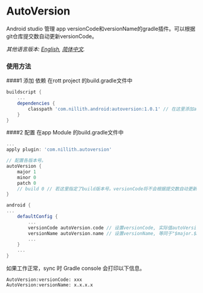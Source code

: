 ﻿# AutoVersion
Android studio 管理 app versionCode和versionName的gradle插件。可以根据git仓库提交数自动更新versionCode。

*其他语言版本: [English](README.md), [简体中文](README.zh-cn.md).*

### 使用方法
####1 添加 依赖
在rott project 的build.gradle文件中
```groovy
buildscript {
	...
    dependencies {
        classpath 'com.nillith.android:autoversion:1.0.1' // 在这里添加autoversion依赖
    }
}
```
####2 配置
在app Module 的build.gradle文件中
```groovy
...
apply plugin: 'com.nillith.autoversion'

// 配置各版本号。
autoVersion {
    major 1
    minor 0
    patch 0
    // build 0 // 若这里指定了build版本号。versionCode将不会根据提交数自动更新
}

android {
...
    defaultConfig {
        ...
        versionCode autoVersion.code // 设置versionCode, 实际值autoVersion.build，若未指定，则为当前git仓库的提交数
        versionName autoVersion.name // 设置versionName, 等同于"$major.$minor.$patch.$versionCode"
		...
    }
	...
}
```

如果工作正常，sync 时 Gradle console 会打印以下信息。

```
AutoVersion:versionCode: xxx
AutoVersion:versionName: x.x.x.x
```
